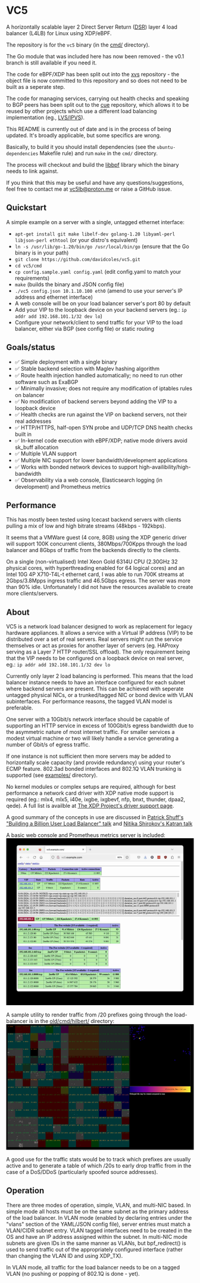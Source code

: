 # VC5

A horizontally scalable layer 2 Direct Server Return
([DSR](https://www.loadbalancer.org/blog/direct-server-return-is-simply-awesome-and-heres-why/))
layer 4 load balancer (L4LB) for Linux using XDP/eBPF.

The repository is for the `vc5` binary (in the [cmd/](cmd/)
directory).

The Go module that was included here has now been removed - the v0.1
branch is still available if you need it.

The code for eBPF/XDP has been split out into the
[xvs](https://github.com/davidcoles/xvs) repository - the object file
is now committed to this repository and so does not need to be built
as a seperate step.

The code for managing services, carrying out health checks and
speaking to BGP peers has been split out to the
[cue](https://github.com/davidcoles/cue) repository, which allows it
to be reused by other projects which use a different load balancing
implementation
(eg., [LVS/IPVS](https://en.wikipedia.org/wiki/IP_Virtual_Server)).

This README is currently out of date and is in the process of being
updated. It's broadly applicable, but some specifics are wrong.

Basically, to build it you should install dependencies (see the
`ubuntu-dependencies` Makefile rule) and run `make` in the `cmd/`
directory.

The process will checkout and build the
[libbpf](https://github.com/libbpf/libbpf) library which the binary
needs to link against.

If you think that this may be useful and have any
questions/suggestions, feel free to contact me at vc5lb@proton.me or
raise a GitHub issue.

## Quickstart

A simple example on a server with a single, untagged ethernet interface:

* `apt-get install git make libelf-dev golang-1.20 libyaml-perl libjson-perl ethtool` (or your distro's equivalent)
* `ln -s /usr/lib/go-1.20/bin/go /usr/local/bin/go` (ensure that the Go binary is in your path)
* `git clone https://github.com/davidcoles/vc5.git`
* `cd vc5/cmd`
* `cp config.sample.yaml config.yaml` (edit config.yaml to match your requirements)
* `make` (builds the binary and JSON config file)
* `./vc5 config.json 10.1.10.100 eth0` (amend to use your server's IP address and ethernet interface)
* A web console will be on your load balancer server's port 80 by default
* Add your VIP to the loopback device on your backend servers (eg.: `ip addr add 192.168.101.1/32 dev lo`)
* Configure your network/client to send traffic for your VIP to the load balancer, either via BGP (see config file) or static routing


## Goals/status

* ✅ Simple deployment with a single binary
* ✅ Stable backend selection with Maglev hashing algorithm
* ✅ Route health injection handled automatically; no need to run other software such as ExaBGP
* ✅ Minimally invasive; does not require any modification of iptables rules on balancer
* ✅ No modification of backend servers beyond adding the VIP to a loopback device
* ✅ Health checks are run against the VIP on backend servers, not their real addresses
* ✅ HTTP/HTTPS, half-open SYN probe and UDP/TCP DNS health checks built in
* ✅ In-kernel code execution with eBPF/XDP; native mode drivers avoid sk_buff allocation
* ✅ Multiple VLAN support
* ✅ Multiple NIC support for lower bandwidth/development applications
* ✅ Works with bonded network devices to support high-availibility/high-bandwidth
* ✅ Observability via a web console, Elasticsearch logging (in development) and Prometheus metrics

## Performance

This has mostly been tested using Icecast backend servers with clients
pulling a mix of low and high bitrate streams (48kbps - 192kbps).

It seems that a VMWare guest (4 core, 8GB) using the XDP generic
driver will support 100K concurrent clients, 380Mbps/700Kpps through
the load balancer and 8Gbps of traffic from the backends directly to
the clients.

On a single (non-virtualised) Intel Xeon Gold 6314U CPU (2.30GHz 32
physical cores, with hyperthreading enabled for 64 logical cores) and
an Intel 10G 4P X710-T4L-t ethernet card, I was able to run 700K
streams at 2Gbps/3.8Mpps ingress traffic and 46.5Gbps egress. The
server was more than 90% idle. Unfortunately I did not have the
resources available to create more clients/servers.

## About

VC5 is a network load balancer designed to work as replacement for
legacy hardware appliances. It allows a service with a Virtual IP
address (VIP) to be distributed over a set of real servers. Real
servers might run the service themselves or act as proxies for another
layer of servers (eg. HAProxy serving as a Layer 7 HTTP router/SSL
offload). The only requirement being that the VIP needs to be
configured on a loopback device on real server, eg.: `ip addr add
192.168.101.1/32 dev lo`

Currently only layer 2 load balancing is performed. This means that
the load balancer instance needs to have an interface configured for
each subnet where backend servers are present. This can be achieved
with seperate untagged physical NICs, or a trunked/tagged NIC or bond
device with VLAN subinterfaces. For performance reasons, the tagged
VLAN model is preferable.

One server with a 10Gbit/s network interface should be capable of
supporting an HTTP service in excess of 100Gbit/s egress bandwidth due
to the asymmetric nature of most internet traffic. For smaller
services a modest virtual machine or two will likely handle a service
generating a number of Gbit/s of egress traffic.

If one instance is not sufficient then more servers may be added to
horizontally scale capacity (and provide redundancy) using your
router's ECMP feature. 802.3ad bonded interfaces and 802.1Q VLAN
trunking is supported (see [examples/](examples/) directory).

No kernel modules or complex setups are required, although for best
performance a network card driver with XDP native mode support is
required (eg.: mlx4, mlx5, i40e, ixgbe, ixgbevf, nfp, bnxt, thunder,
dpaa2, qede). A full list is availble at [The XDP Project's driver
support page](https://github.com/xdp-project/xdp-project/blob/master/areas/drivers/README.org).

A good summary of the concepts in use are discussed in [Patrick
Shuff's "Building a Billion User Load Balancer"
talk](https://www.youtube.com/watch?v=bxhYNfFeVF4&t=1060s) and [Nitika
Shirokov's Katran talk](https://www.youtube.com/watch?v=da9Qw7v5qLM)

A basic web console and Prometheus metrics server is included: ![Console screenshot](doc/console.jpg)

A sample utility to render traffic from /20 prefixes going through the
load-balancer is in the [old/cmd/hilbert/](old/cmd/hilbert/) directory:
![old/cmd/hilbert/hilbert.png](old/cmd/hilbert/hilbert.png)

A good use for the traffic stats would be to track which prefixes are
usually active and to generate a table of which /20s to early drop
traffic from in the case of a DoS/DDoS (particularly spoofed source
addresses).

## Operation

There are three modes of operation, simple, VLAN, and multi-NIC
based. In simple mode all hosts must be on the same subnet as the
primary address of the load balancer. In VLAN mode (enabled by
declaring entries under the "vlans" section of the YAML/JSON config
file), server entries must match a VLAN/CIDR subnet entry. VLAN tagged
interfaces need to be created in the OS and have an IP address
assigned within the subnet. In multi-NIC mode subnets are given IDs in
the same manner as VLANs, but bpf_redirect() is used to send traffic
out of the appropriately configured interface (rather than changing
the VLAN ID and using XDP_TX).

In VLAN mode, all traffic for the load balancer needs to be on a tagged VLAN (no
pushing or popping of 802.1Q is done - yet).


